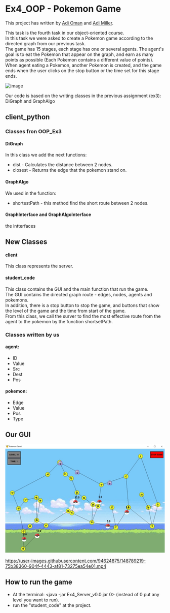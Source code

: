 # Ex4_OOP - Pokemon Game
This project has written by [Adi Oman](https://github.com/adiOmann) and [Adi Miller](https://github.com/AdiMM1).

This task is the fourth task in our object-oriented course. <br />
In this task we were asked to create a Pokemon game according to the directed graph from our previous task. <br /> 
The game has 15 stages, each stage has one or several agents. The agent's goal is to eat the Pokemon that appear on the graph, and earn as many points as possible (Each Pokemon contains a different value of points). <br />
When agent eating a Pokemon, another Pokemon is created, and the game ends when the user clicks on the stop button or the time set for this stage ends.

![image](https://github.com/adiOmann/Ex4_OOP/blob/master/1200px-International_Pok%C3%A9mon_logo.svg.png)

Our code is based on the writing classes in the previous assignment (ex3): DiGraph and GraphAlgo

## client_python
### Classes fron OOP_Ex3
#### DiGraph
In this class we add the next functions:
* dist - Calculates the distance between 2 nodes.
* closest - Returns the edge that the pokemon stand on.
#### GraphAlgo
We used in the function:
* shortestPath - this method find the short route between 2 nodes.
#### GraphInterface and GraphAlgoInterface 
the intterfaces
## New Classes
#### client
This class represents the server.
#### student_code
This class contains the GUI and the main function that run the game. <br />
The GUI contains the directed graph route - edges, nodes, agents and pokemons. <br />
In addition, there is a stop button to stop the game, 
and buttons that show the level of the game and the time from start of the game. <br />
From this class, we call the surver to find the most effective route from the agent to the pokemon by the function shortsetPath.
### Classes written by us
#### agent:
* ID
* Value
* Src
* Dest
* Pos
#### pokemon:
* Edge
* Value
* Pos
* Type

## Our GUI
![image](https://github.com/adiOmann/Ex4_OOP/blob/master/GUI.jpeg)





https://user-images.githubusercontent.com/94624875/148789219-75b38360-904f-4443-af81-73275ea54e01.mp4


## How to run the game
* At the terminal: <java -jar Ex4_Server_v0.0.jar 0> (instead of 0 put any level you want to run). <br />
* run the "student_code" at the project.
